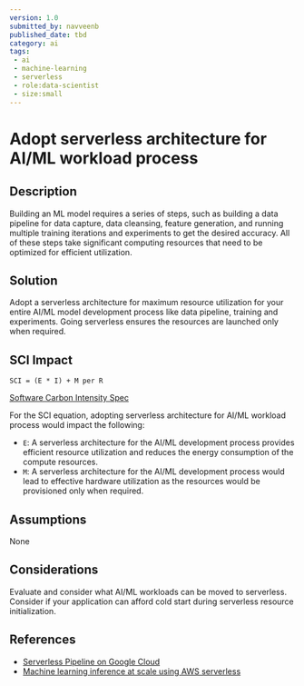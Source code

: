 ```yaml
---
version: 1.0
submitted_by: navveenb
published_date: tbd
category: ai
tags: 
 - ai
 - machine-learning
 - serverless
 - role:data-scientist
 - size:small
---
```


# Adopt serverless architecture for AI/ML workload process

## Description

Building an ML model requires a series of steps, such as building a data pipeline for data capture, data cleansing, feature generation, and running multiple training iterations and experiments to get the desired accuracy. All of these steps take significant computing resources that need to be optimized for efficient utilization.


## Solution
Adopt a serverless architecture for maximum resource utilization for your entire AI/ML model development process like data pipeline, training and experiments. Going serverless ensures the resources are launched only when required. 


## SCI Impact
`SCI = (E * I) + M per R`

[Software Carbon Intensity Spec](https://grnsft.org/sci)

For the SCI equation, adopting serverless architecture for AI/ML workload process would impact the following:

- `E`:  A serverless architecture for the AI/ML development process provides efficient resource utilization and reduces the energy consumption of the compute resources.
- `M`:  A serverless architecture for the AI/ML development process would lead to effective hardware utilization as the resources would be provisioned only when required.

## Assumptions
None

## Considerations
Evaluate and consider what AI/ML workloads can be moved to serverless. Consider if your application can afford cold start during serverless resource initialization. 

## References
- [Serverless Pipeline on Google Cloud](https://cloud.google.com/blog/products/ai-machine-learning/serverless-machine-learning-pipelines-on-google-cloud)
- [Machine learning inference at scale using AWS serverless](https://aws.amazon.com/blogs/machine-learning/machine-learning-inference-at-scale-using-aws-serverless/)
